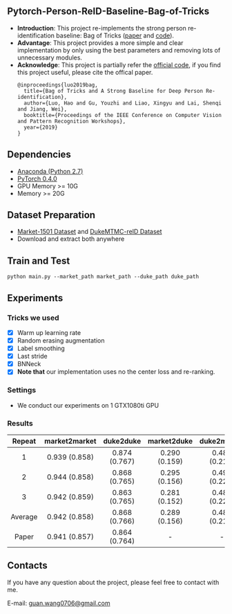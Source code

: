 ## Pytorch-Person-ReID-Baseline-Bag-of-Tricks
* **Introduction**: This project re-implements the strong person re-identification baseline: Bag of Tricks ([paper](https://arxiv.org/abs/1903.07071) and [code](https://github.com/michuanhaohao/reid-strong-baseline)).
* **Advantage**: This project provides a more simple and clear implementation by only using the best parameters and removing lots of unnecessary modules.
* **Acknowledge**: This project is partially refer the [official code]((https://github.com/michuanhaohao/reid-strong-baseline)), if you find this project useful, please cite the offical paper.
    ```
    @inproceedings{luo2019bag,
      title={Bag of Tricks and A Strong Baseline for Deep Person Re-identification},
      author={Luo, Hao and Gu, Youzhi and Liao, Xingyu and Lai, Shenqi and Jiang, Wei},
      booktitle={Proceedings of the IEEE Conference on Computer Vision and Pattern Recognition Workshops},
      year={2019}
    }
    ```

## Dependencies
* [Anaconda (Python 2.7)](https://www.anaconda.com/download/)
* [PyTorch 0.4.0](http://pytorch.org/)
* GPU Memory >= 10G
* Memory >= 20G

## Dataset Preparation
* [Market-1501 Dataset](http://ww7.liangzheng.org/) and [DukeMTMC-reID Dataset](https://github.com/layumi/DukeMTMC-reID_evaluation)
* Download and extract both anywhere

## Train and Test
```
python main.py --market_path market_path --duke_path duke_path
```

## Experiments

### Tricks we used
* [x] Warm up learning rate
* [x] Random erasing augmentation
* [x] Label smoothing
* [x] Last stride
* [x] BNNeck
* [x] **Note that** our implementation uses no the center loss and re-ranking.
### Settings
* We conduct our experiments on 1 GTX1080ti GPU

### Results

| Repeat | market2market | duke2duke | market2duke | duke2market |
| :---:                             | :---: | :---: | :---: | :---: |
| 1 | 0.939 (0.858) | 0.874 (0.767) | 0.290 (0.159) | 0.486 (0.210) | 
| 2 | 0.944 (0.858) | 0.868 (0.765) | 0.295 (0.156) | 0.492 (0.223) |
| 3 | 0.942 (0.859) | 0.863 (0.765) | 0.281 (0.152) | 0.485 (0.221) |
| Average | 0.942 (0.858) | 0.868 (0.766) | 0.289 (0.156) | 0.488 (0.218) |
| Paper | 0.941 (0.857) | 0.864 (0.764) | - | - |

## Contacts
If you have any question about the project, please feel free to contact with me.

E-mail: guan.wang0706@gmail.com
